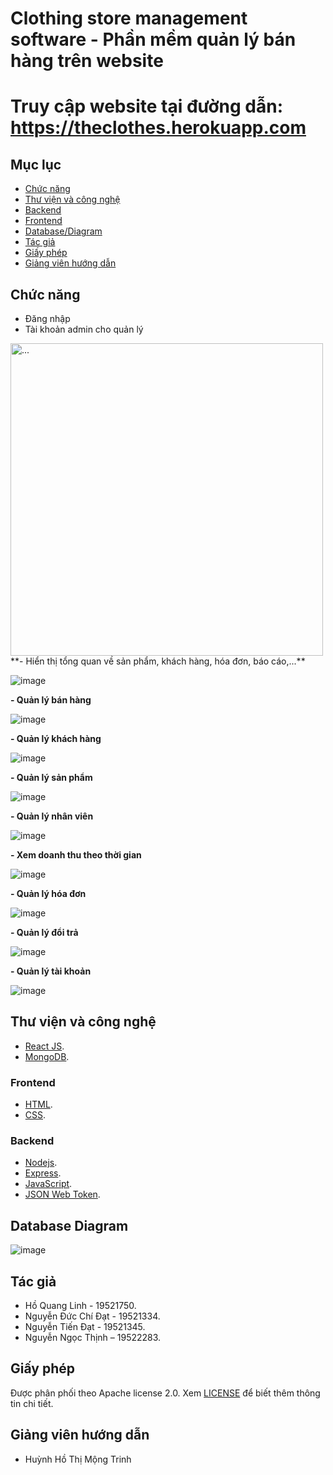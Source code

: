 # Clothing store management software - Phần mềm quản lý bán hàng trên website
# Truy cập website tại đường dẫn:  https://theclothes.herokuapp.com
## Mục lục
- [Chức năng](#chức-năng)
- [Thư viện và công nghệ](#thư-viện-và-công-nghệ)
- [Backend](#backend)
- [Frontend](#frontend)
- [Database/Diagram](#database-diagram)
- [Tác giả](#tác-giả)
- [Giấy phép](#giấy-phép)
- [Giảng viên hướng dẫn](#giảng-viên-hướng-dẫn)
## Chức năng
- Đăng nhập
- Tài khoản admin cho quản lý
<img src="https://user-images.githubusercontent.com/67258104/146002194-0db99695-fccf-42a6-b580-40d6b097f0d3.png" alt="..." width="500" />
**- Hiển thị tổng quan về sản phẩm, khách hàng, hóa đơn, báo cáo,...**

![image](https://user-images.githubusercontent.com/67258104/146002451-1d722d1f-9ea2-4a15-92e7-d8916609a4d8.png)

**- Quản lý bán hàng**

![image](https://user-images.githubusercontent.com/67258104/146002572-91a3f8a4-a007-498c-9749-4c196fb1d25d.png)

**- Quản lý khách hàng**

![image](https://user-images.githubusercontent.com/67258104/146002672-241fbe7a-69b4-4067-87f3-0ab82bd785cd.png)

**- Quản lý sản phẩm**

![image](https://user-images.githubusercontent.com/67258104/146002771-59f77f07-5372-46cc-8842-0b9a8bbb877e.png)

**- Quản lý nhân viên**

![image](https://user-images.githubusercontent.com/67258104/146002859-5014252d-f187-412e-bc9e-86832d587819.png)

**- Xem doanh thu theo thời gian**

![image](https://user-images.githubusercontent.com/67258104/146003050-9ebfd6ad-1885-42ba-8399-aca4f08feea6.png)

**- Quản lý hóa đơn**

![image](https://user-images.githubusercontent.com/67258104/146003149-7be37095-a531-43cb-8464-fb8225fef393.png)

**- Quản lý đổi trả**

![image](https://user-images.githubusercontent.com/67258104/146003235-c581e674-6edc-40e3-abdb-f8785aaec157.png)

**- Quản lý tài khoản**

![image](https://user-images.githubusercontent.com/67258104/146003316-b9824c4f-96b0-4f17-a6ef-1975a2710c41.png)

## Thư viện và công nghệ
- [React JS](https://reactjs.org/).
- [MongoDB](https://www.mongodb.com/).
### Frontend
- [HTML](https://www.w3schools.com/html/).
- [CSS](https://www.w3schools.com/css/).
### Backend
- [Nodejs](https://nodejs.org/en/).
- [Express](https://expressjs.com/).
- [JavaScript](https://www.javascript.com/).
- [JSON Web Token](https://jwt.io/).
## Database Diagram
![image](https://user-images.githubusercontent.com/67258104/146004659-2738e792-d239-4afa-9e68-db9a410ac089.png)
## Tác giả
- Hồ Quang Linh - 19521750.
- Nguyễn Đức Chí Đạt - 19521334.
- Nguyễn Tiến Đạt - 19521345.
- Nguyễn Ngọc Thịnh – 19522283.
## Giấy phép
Được phân phối theo Apache license 2.0. Xem [LICENSE](https://www.apache.org/licenses/LICENSE-2.0) để biết thêm thông tin chi tiết.
## Giảng viên hướng dẫn
- Huỳnh Hồ Thị Mộng Trinh
